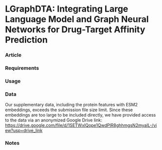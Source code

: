 # LGraphDTA: Integrating Large Language Model and Graph Neural Networks for Drug-Target Affinity Prediction

### Article

### Requirements

### Usage

### Data
Our supplementary data, including the protein features with ESM2 embeddings, exceeds the submission file size limit. Since these embeddings are too large to be included directly, we have provided access to the data via an anonymized Google Drive link: https://drive.google.com/file/d/1SETWxlQope1QwdPlR8ghhmgsN2myaIL-/view?usp=drive_link

### Notes